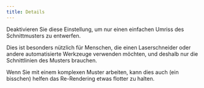 ```yaml
---
title: Details
---
```


Deaktivieren Sie diese Einstellung, um nur einen einfachen Umriss des Schnittmusters zu entwerfen.

Dies ist besonders nützlich für Menschen, die einen Laserschneider oder andere automatisierte Werkzeuge verwenden möchten, und deshalb nur die Schnittlinien des Musters brauchen.

<Note>

Wenn Sie mit einem komplexen Muster arbeiten, kann dies auch (ein bisschen) helfen das Re-Rendering etwas flotter zu halten.

</Note>

